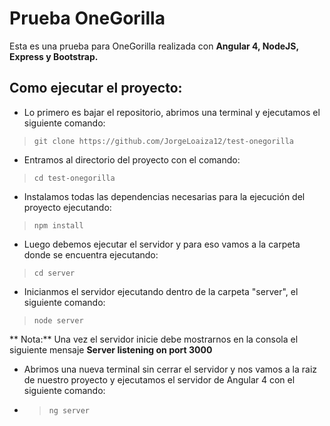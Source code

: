 Prueba OneGorilla
==========
Esta es una prueba para OneGorilla realizada con **Angular 4, NodeJS, Express y Bootstrap.**

Como ejecutar el proyecto:
---------------------------------
+ Lo primero es bajar el repositorio, abrimos una terminal y ejecutamos el siguiente comando:
> `git clone https://github.com/JorgeLoaiza12/test-onegorilla`
+ Entramos al directorio del proyecto con el comando:
> `cd test-onegorilla`
+ Instalamos todas las dependencias necesarias para la ejecución del proyecto ejecutando:
> `npm install`
+ Luego debemos ejecutar el servidor y para eso vamos a la carpeta donde se encuentra ejecutando:
>  `cd server`
+ Inicianmos el servidor ejecutando dentro de la carpeta "server", el siguiente comando:
>  `node server`

** Nota:** Una vez el servidor inicie debe mostrarnos en la consola el siguiente mensaje **Server listening on port 3000**

+ Abrimos una nueva terminal sin cerrar el servidor y nos vamos a la raiz de nuestro proyecto y ejecutamos el servidor de Angular 4 con el siguiente comando:
+ >  `ng server`
